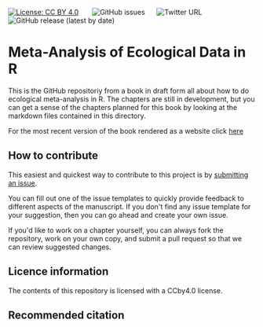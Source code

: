 [![License: CC BY 4.0](https://img.shields.io/badge/License-CC%20BY%204.0-lightgrey.svg)](https://creativecommons.org/licenses/by/4.0/) &nbsp; &nbsp; &nbsp; ![GitHub issues](https://img.shields.io/github/issues-raw/robcrystalornelas/meta-analysis_of_ecological_data) &nbsp; &nbsp; &nbsp;![Twitter URL](https://img.shields.io/twitter/url?style=social&url=https%3A%2F%2Ftwitter.com%2Frob_c_ornelas) &nbsp; &nbsp; &nbsp; ![GitHub release (latest by date)](https://img.shields.io/github/v/release/robcrystalornelas/meta-analysis_of_ecological_data)

# Meta-Analysis of Ecological Data in R
This is the GitHub repositoriy from a book in draft form all about how to do ecological meta-analysis in R.  The chapters are still in development, but you can get a sense of the chapters planned for this book by looking at the markdown files contained in this directory.

For the most recent version of the book rendered as a website click [here](https://bookdown.org/robcrystalornelas/meta-analysis_of_ecological_data/)

## How to contribute
This easiest and quickest way to contribute to this project is by [submitting an issue](https://github.com/robcrystalornelas/meta-analysis_of_ecological_data/issues/new/choose).  

You can fill out one of the issue templates to quickly provide feedback to different aspects of the manuscript.  If you don't find any issue template for your suggestion, then you can go ahead and create your own issue.

If you'd like to work on a chapter yourself, you can always fork the repository, work on your own copy, and submit a pull request so that we can review suggested changes.

## Licence information

The contents of this repository is licensed with a CCby4.0 license.

## Recommended citation
